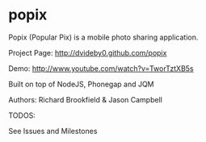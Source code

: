 popix
=====

Popix (Popular Pix) is a mobile photo sharing application.

Project Page: http://dvideby0.github.com/popix

Demo: http://www.youtube.com/watch?v=TworTztXB5s

Built on top of NodeJS, Phonegap and JQM


Authors:
Richard Brookfield & Jason Campbell


TODOS:

See Issues and Milestones